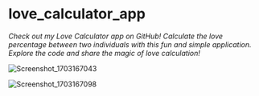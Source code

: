 # love_calculator_app

<p><i>Check out my Love Calculator app on GitHub! Calculate the love percentage between two individuals with this fun and simple application. Explore the code and share the magic of love calculation!</i></p>

![Screenshot_1703167043](https://github.com/DevByShahzaib/Love-Calculator-App/assets/108393358/827f1aa1-9009-4431-a66d-e562f119156c)

![Screenshot_1703167098](https://github.com/DevByShahzaib/Love-Calculator-App/assets/108393358/cf147c14-da92-41d3-abe5-e330191c8a66)
